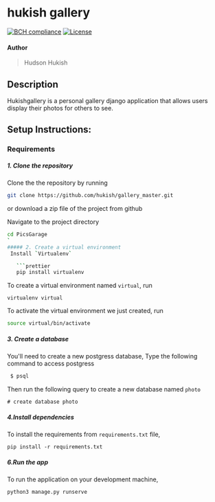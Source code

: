 # hukish gallery
[![BCH compliance](https://bettercodehub.com/edge/badge/kamauvick/PicsGarage?branch=master)](https://bettercodehub.com/) 
[![License](https://img.shields.io/packagist/l/loopline-systems/closeio-api-wrapper.svg)](http://opensource.org/licenses/MIT)   
#### Author
> Hudson Hukish

## Description
Hukishgallery is a personal gallery django application that allows users display their photos for others to see.

## Setup Instructions:
### Requirements

##### 1. Clone the repository
Clone the the repository by running 

   ```bash
   git clone https://github.com/hukish/gallery_master.git
   ```
 or download a zip file of the project from github
 

Navigate to the project directory
```bash
cd PicsGarage
`
##### 2. Create a virtual environment
 Install `Virtualenv` 

   ```prettier
   pip install virtualenv
   ```

To create a virtual environment named `virtual`, run

   ```prettier
   virtualenv virtual
   ```
To activate the virtual environment we just created, run

   ```bash
   source virtual/bin/activate
   ```



##### 3. Create a database
You'll need to create a new postgress database, Type the following command to access postgress
   ```bash
    $ psql
   ```
   Then run the following query to create a new database named ```photo``` 
   ```prettier
   # create database photo
   ```
#####  4.Install dependencies
To install the requirements from `requirements.txt` file,

   ```prettier
   pip install -r requirements.txt
   ```

##### 6.Run the app
To run the application on your development machine, 

    python3 manage.py runserve